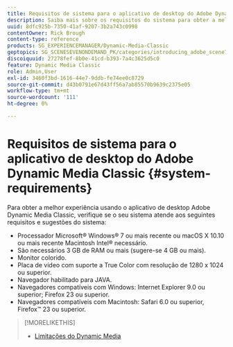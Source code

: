 ```yaml
---
title: Requisitos de sistema para o aplicativo de desktop do Adobe Dynamic Media Classic
description: Saiba mais sobre os requisitos do sistema para obter a melhor experiência com o Adobe Dynamic Media Classic.
uuid: 8dfc925b-7350-41af-9207-3b2a743c0998
contentOwner: Rick Brough
content-type: reference
products: SG_EXPERIENCEMANAGER/Dynamic-Media-Classic
geptopics: SG_SCENESEVENONDEMAND_PK/categories/introducing_adobe_scene7
discoiquuid: 27278fef-8b0e-41cd-b393-7a4c3625d5c0
feature: Dynamic Media Classic
role: Admin,User
exl-id: 3460f3bd-1616-44e7-9ddb-fe74ee0c8729
source-git-commit: d43b0791e67d43ff56a7ab85570b9639c2375e05
workflow-type: tm+mt
source-wordcount: '111'
ht-degree: 0%

---
```


# Requisitos de sistema para o aplicativo de desktop do Adobe Dynamic Media Classic {#system-requirements}

Para obter a melhor experiência usando o aplicativo de desktop Adobe Dynamic Media Classic, verifique se o seu sistema atende aos seguintes requisitos e sugestões do sistema:

* Processador Microsoft® Windows® 7 ou mais recente ou macOS X 10.10 ou mais recente Macintosh Intel® necessário.
* São necessários 3 GB de RAM ou mais (sugere-se 4 GB ou mais).
* Monitor colorido.
* Placa de vídeo com suporte a True Color com resolução de 1280 x 1024 ou superior.
* Navegador habilitado para JAVA.
* Navegadores compatíveis com Windows: Internet Explorer 9.0 ou superior; Firefox 23 ou superior.
* Navegadores compatíveis com Macintosh: Safari 6.0 ou superior, Firefox™ 23 ou superior.

>[!MORELIKETHIS]
>
>* [Limitações do Dynamic Media](/help/limitations.md)


